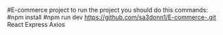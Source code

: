 #E-commerce project 
to run the project you should do this commands:
#npm install
#npm run dev
https://github.com/sa3donn1/E-commerce-.git
React
Express
Axios

